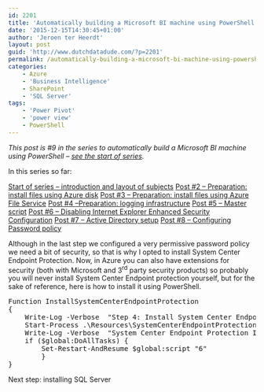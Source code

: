 ```yaml
---
id: 2201
title: 'Automatically building a Microsoft BI machine using PowerShell – Installing System Center Endpoint Protection (post #9)'
date: '2015-12-15T14:30:45+01:00'
author: 'Jeroen ter Heerdt'
layout: post
guid: 'http://www.dutchdatadude.com/?p=2201'
permalink: /automatically-building-a-microsoft-bi-machine-using-powershell-installing-system-center-endpoint-protection-post-9/
categories:
    - Azure
    - 'Business Intelligence'
    - SharePoint
    - 'SQL Server'
tags:
    - 'Power Pivot'
    - 'power view'
    - PowerShell
---
```


<em>This post is #9 in the series to automatically build a Microsoft BI machine using PowerShell – <a href="http://www.dutchdatadude.com/automatically-building-a-microsoft-bi-machine-using-powershell-start-of-series/">see the start of series</a>.
</em>

In this series so far:

<a href="http://www.dutchdatadude.com/automatically-building-a-microsoft-bi-machine-using-powershell-start-of-series/">Start of series – introduction and layout of subjects</a>
<a href="http://www.dutchdatadude.com/automatically-building-a-microsoft-bi-machine-using-powershell-preparation-install-files-using-disk-post-2/">Post #2 – Preparation: install files using Azure disk</a>
<a href="http://www.dutchdatadude.com/automatically-building-a-microsoft-bi-machine-using-powershell-preparation-install-files-using-azure-file-service-post-3/">Post #3 – Preparation: install files using Azure File Service</a>
<a href="http://www.dutchdatadude.com/automatically-building-a-microsoft-bi-machine-using-powershell-preparation-logging-infrastructure-post-4/">Post #4 –Preparation: logging infrastructure</a>
<a href="http://www.dutchdatadude.com/automatically-building-a-microsoft-bi-machine-using-powershell-master-script-post-5/">Post #5 – Master script</a>
<a href="http://www.dutchdatadude.com/automatically-building-a-microsoft-bi-machine-using-powershell-disabling-internet-explorer-enhanced-security-configuration-post-6/">Post #6 – Disabling Internet Explorer Enhanced Security Configuration</a>
<a href="http://www.dutchdatadude.com/automatically-building-a-microsoft-bi-machine-using-powershell-active-directory-setup-post-7/">Post #7 – Active Directory setup</a>
<a href="http://www.dutchdatadude.com/automatically-building-a-microsoft-bi-machine-using-powershell-password-policy-post-8/">Post #8 – Configuring Password policy</a>

Although in the last step we configured a very permissive password policy we need a bit of security, so that is why I opted to install System Center Endpoint Protection. Now, in Azure you can also have extensions for security (both with Microsoft and 3<sup>rd</sup> party security products) so probably you will never install System Center Endpoint protection yourself, but for the sake of reference, here is how to install it using PowerShell.
<pre class="lang:c# decode:true ">Function InstallSystemCenterEndpointProtection
{
    Write-Log -Verbose  "Step 4: Install System Center Endpoint Protection"
    Start-Process .\Resources\SystemCenterEndpointProtection\scepinstall.exe -Wait -ArgumentList "/s /q" #-NoNewWindow
    Write-Log -Verbose  "System Center Endpoint Protection Installed"
    if ($global:DoAllTasks) {
        Set-Restart-AndResume $global:script "6"
        }
}</pre>
Next step: installing SQL Server